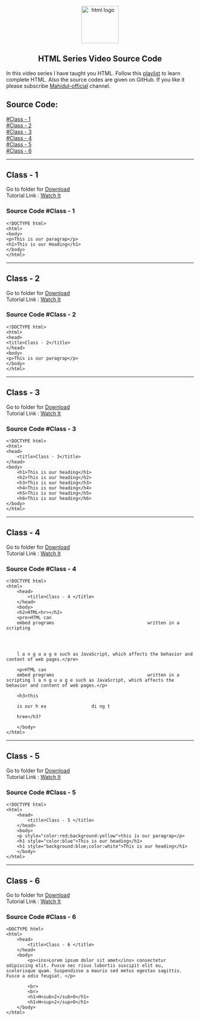 <p align="center">
 <img width="100px" src="https://i.ibb.co/y5m5Yn8/html-5.png" align="center" alt="html logo" />
 <h2 align="center">HTML Series Video Source Code</h2>
</p>  

In this video series I have taught you HTML. Follow this <a href="https://www.youtube.com/watch?v=DH_XzBvloAw&list=PL4q4cTWDNmcXQSULm2nrBpb7d4UU2T7pt">playlist</a> to learn complete HTML. Also the source codes are given on GitHub. If you like it please subscribe <a href="https://www.youtube.com/@MahidulOfficial">Mahidul-official</a> channel.  

## Source Code:
<a href="#source-code-class---1">#Class - 1 </a>  
<a href="#source-code-class---2">#Class - 2 </a>  
<a href="#source-code-class---3">#Class - 3 </a>  
<a href="#source-code-class---4">#Class - 4 </a>  
<a href="#source-code-class---5">#Class - 5 </a>  
<a href="#source-code-class---6">#Class - 6 </a>

---
## Class - 1


Go to folder for <a href="https://github.com/codermahidul/html_source_code/tree/main/Class-1">Download</a>  
Tutorial Link : <a href="https://youtu.be/7TtVJZxWPAI">Watch It </a> 
### Source Code #Class - 1

```
<!DOCTYPE html>
<html>
<body>
<p>This is our paragrap</p>
<h1>This is our Heading</h1>
</body>
</html>
```


---
## Class - 2


Go to folder for <a href="https://github.com/codermahidul/html_source_code/tree/main/Class-2">Download</a>  
Tutorial Link : <a href="https://youtu.be/nOMQqC8mdQE">Watch It </a> 
### Source Code #Class - 2

```
<!DOCTYPE html>
<html>
<head>
<title>Class - 2</title>
</head>
<body>
<p>This is our paragrap</p>
</body>
</html>
```

---
## Class - 3


Go to folder for <a href="https://github.com/codermahidul/html_source_code/tree/main/Class-3">Download</a>  
Tutorial Link : <a href="https://youtu.be/-ypuEPSh9yw">Watch It </a> 
### Source Code #Class - 3

```
<!DOCTYPE html>
<html>
<head>
	<title>Class - 3</title>
</head>
<body>
	<h1>This is our heading</h1>
	<h2>This is our heading</h2>
	<h3>This is our heading</h3>
	<h4>This is our heading</h4>
	<h5>This is our heading</h5>
	<h6>This is our heading</h6>
</body>
</html>
```


---
## Class - 4


Go to folder for <a href="https://github.com/codermahidul/html_source_code/tree/main/Class-4">Download</a>  
Tutorial Link : <a href="https://youtu.be/7UjKQmN8gZA">Watch It </a> 
### Source Code #Class - 4

```
<!DOCTYPE html>
<html>
	<head>
		<title>Class - 4 </title>
	</head>
	<body>
	<h2>HTML<hr></h2>
	<pre>HTML can
	embed programs                                   written in a scripting 
	
	
	
	
	l a n g u a g e such as JavaScript, which affects the behavior and content of web pages.</pre>
	
	<p>HTML can
	embed programs                                   written in a scripting l a n g u a g e such as JavaScript, which affects the behavior and content of web pages.</p>
	
	<h3>this

	is our h ea                 di ng t 
	
	hree</h3?
	
	</body>
</html>
```


---
## Class - 5


Go to folder for <a href="https://github.com/codermahidul/html_source_code/tree/main/Class-5">Download</a>  
Tutorial Link : <a href="https://youtu.be/T-djdN8jSQk">Watch It </a> 
### Source Code #Class - 5

```
<!DOCTYPE html>
<html>
	<head>
		<title>Class - 5 </title>
	</head>
	<body>
	<p style="color:red;background:yellow">this is our paragrap</p>
	<h1 style="color:blue">This is our heading</h1>
	<h1 style="background:blue;color:white">This is our heading</h1>
	</body>
</html>
```



---
## Class - 6


Go to folder for <a href="https://github.com/codermahidul/html_source_code/tree/main/Class-6">Download</a>  
Tutorial Link : <a href="https://youtu.be/brDoiJ4l_1A">Watch It </a> 
### Source Code #Class - 6

```
<DOCTYPE html>
<html>
	<head>
		<title>Class - 6 </title>
	</head>
	<body>
		<p><ins>Lorem ipsum dolor sit amet</ins> consectetur adipiscing elit. Fusce nec risus lobortis suscipit elit eu, scelerisque quam. Suspendisse a mauris sed metus egestas sagittis. Fusce a odio feugiat. </p>

		<br>
		<br>
		<h1>H<sub>2</sub>O</h1>
		<h1>H<sup>2</sup>O</h1>
	</body>
</html>
```
